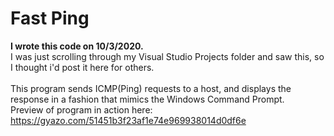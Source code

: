 # Fast Ping

<b>I wrote this code on 10/3/2020.</b><br>
I was just scrolling through my Visual Studio Projects folder and saw this, so I thought i'd post it here for others.<br><br>
This program sends ICMP(Ping) requests to a host, and displays the response in a fashion that mimics the Windows Command Prompt.<br>
Preview of program in action here: https://gyazo.com/51451b3f23af1e74e969938014d0df6e
